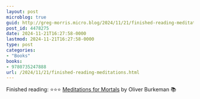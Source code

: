```yaml
---
layout: post
microblog: true
guid: http://greg-morris.micro.blog/2024/11/21/finished-reading-meditations.html
post_id: 4478275
date: 2024-11-21T16:27:58-0000
lastmod: 2024-11-21T16:27:58-0000
type: post
categories:
- "Books"
books:
- 9780735247888
url: /2024/11/21/finished-reading-meditations.html
---
```

Finished reading: ⭐️⭐️⭐️ [Meditations for Mortals](https://micro.blog/books/9780735247888) by Oliver Burkeman 📚
